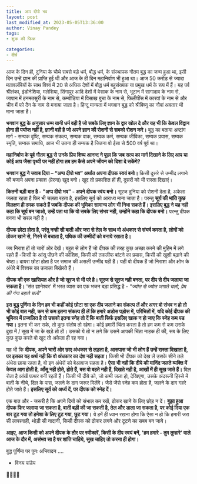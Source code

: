 ```yaml
---
title: अप्प दीपो भव
layout: post
last_modified_at: 2023-05-05T13:36:00
author: Vinay Pandey
tags:
- शुक्र की फिक्र

categories:
- दीर्घ
---
```

आज के दिन ही, दुनिया के चौथे सबसे बड़े धर्म, बौद्ध धर्म, के संस्थापक गौतम बुद्ध का जन्म हुआ था, इसी दिन उन्हें ज्ञान की प्राप्ति हुई थी और आज के ही दिन महानिर्वाण भी हुआ था। आज 50 करोड़ से ज्यादा मतावलंबियों के साथ विश्व में 20 से अधिक देशों में बौद्ध धर्म बहुसंख्यक या प्रमुख धर्म के रूप में हैं। यह पर्व श्रीलंका, इंडोनेशिया, मलेशिया, सिंगापुर आदि देशों में  वेसाक के नाम से, भूटान में सागादाव के नाम से, जापान में हनमतसुरी के नाम से, कम्बोडिया में विसाख बुचा के नाम से, फिलीपींस में  कारवां के नाम से और चीन में फो दैन के नाम से मनाया जाता है। हिन्दू मान्यता में भगवान बुद्ध को श्रीविष्णु का नौवां अवतार भी माना जाता है।  

**भगवान बुद्ध के अनुसार धम्म यानी धर्म वही है जो सबके लिए ज्ञान के द्वार खोल दे और यह भी कि केवल विद्वान होना ही पर्याप्त नहीं है, ज्ञानी वही है जो अपने ज्ञान की रोशनी से सबको रोशन करे।** बुद्ध का बताया अष्टांग मार्ग - सम्यक दृष्टि, सम्यक संकल्प, सम्यक वाक, सम्यक कर्म, सम्यक जीविका, सम्यक प्रयास, सम्यक स्मृति, सम्यक समाधि, आज भी उतना ही सम्यक है जितना वो ईसा से 500 वर्ष पूर्व था।

**महानिर्वाण के पूर्व गौतम बुद्ध से उनके प्रिय शिष्य आनन्द ने पूछा कि जब सत्य का मार्ग दिखाने के लिए आप या कोई आप जैसा पृथ्वी पर नहीं होगा तब हम कैसे अपने जीवन को दिशा दे सकेंगे?**

**भगवान बुद्ध ने जवाब दिया – “अप्प दीपो भव” अर्थात अपना दीपक स्वयं बनो।** किसी दूसरे से उम्मीद लगाने की बजाये अपना प्रकाश (प्रेरणा) खुद बनो। खुद तो प्रकाशित हों ही, दूसरों को भी रास्ता दिखाएं। 

**कितनी बड़ी बात है - "अप्प दीपो भव" - अपने दीपक स्वंय बनो।**  सूरज दुनिया को रोशनी देता है, अकेला जलता रहता है फिर भी चलता रहता है, इसलिए सूर्य को आराध्य माना जाता है। परन्तु **सूर्य की भांति कुछ विलक्षण ही दमक सकते हैं जबकि दीपक की भूमिका सामान्य लोग भी निभा सकते हैं। इसलिए बुद्ध ने यह नही कहा कि सूर्य बन जाओ, उन्हें पता था कि वो सबके लिए संभव नही, उन्होंने कहा कि दीपक बनो।** परन्तु दीपक बनना भी सरल नही है। 

**दीपक छोटा होता है, परंतु नन्ही सी बाती और जरा से तेल के साथ वो अंधकार से संघर्ष करता है, लोगों को ठोकर खाने से, गिरने से बचाता है, पथिक की उम्मीदों को बनाये रखता है।**  

जब निराश हों तो चारों ओर देखें।  बहुत से लोग हैं जो दीपक की तरह कुछ अच्छा करने की मुहिम में लगे रहते हैं -किसी के आंसू पोंछने की कोशिश, किसी की तकलीफ बांटने का प्रयास, किसी की खुशी बढ़ाने की चेष्टा। दायरा छोटा होता है पर समाज की असली उम्मीद यही हैं। यही वो दीपक हैं जो निराशा और क्षोभ के अंधेरे में विश्वस का उजाला बिखेरते हैं। 

**दीपक की एक खासियत और है जो सूरज से भी परे है। सूरज से सूरज नही बनता, पर दीप से दीप जलाया जा सकता है।** 'संत ज्ञानेश्वर' में भरत व्यास का एक भजन बड़ा प्रसिद्ध है - 
*"ज्योत से ज्योत जगाते चलो,* 
*प्रेम की गंगा बहाते चलो"*

**इस बुद्ध पूर्णिमा के दिन हम भी कहीं कोई छोटा सा एक दीप जलाने का संकल्प लें और अगर वो संभव न हो तो भी कोई बात नही, कम से कम इतना संकल्प ही लें कि हमारे अडोस पड़ोस में, परिचितों में, यदि कोई दीपक की भूमिका में प्रज्वलित है तो उसको इतना स्नेह तो दें कि बाती सिर्फ इसलिए खाक न हो जाए कि स्नेह कम पड गया।** इतना भी कर सके, तो कुछ संतोष तो रहेगा। कोई हमारी चिंता करता है तो हम कम से कम उसके दुख में / सुख में जा के खड़े तो हों। उसको ये तो न लगे कि उसने आपकी चिंता नाहक ही की, सब के लिए कुछ कुछ करते वो खुद तो अकेला ही रह गया। 

यह भी कि **दीपक, अपने चारों ओर छाए अंधकार से लड़ता है, आसपास जो भी लोग हैं उन्हें रास्ता दिखाता है, पर इसका यह अर्थ नही कि वो अंधकार का दंश नही सहता।** किसी भी दीपक को देख लें उसके सीने तले अंधेरा छाया रहता है, वो इन अंधेरों को बेआवाज सहता है। **ऐसा भी नही कि दीये की मानिंद जलते व्यक्ति में केवल आग होती है, आँसू नही होते, होते हैं, बस वो बहते नही हैं, दिखते नही है, आखों में ही सूख जाते हैं।** दिल रोता है आंखें पत्थर बनी रहती हैं। किसी भी दीये को, जो कभी जला हो, देखिएगा, उसके अंदरूनी हिस्से में बाती के नीचे, दिल के पास, जलने के दाग जरूर मिलेंगे। जैसे जैसे स्नेह कम होता है, जलने के दाग गहरे होते जाते हैं। **इसलिए सूर्य को अर्ध्य दें, पर दीपक को स्नेह दें।** 

एक बात और - जरूरी है कि अपने दियों को संभाल कर रखें, ठोकर खाने के लिए छोड़ न दें। **बुझा हुआ दीपक फिर जलाया जा सकता है, बाती बड़ी की जा सकती है, तेल और डाला जा सकता है, पर कोई दिया एक बार टूट गया तो हमेशा के लिए टूट गया, छूट गया।** ये हमें ही ध्यान रखना होगा कि ऐसा न हो कि हमारी जरा सी लापरवाही, थोड़ी सी नादानी,  किसी दीपक को ठोकर लगने और टूटने का सबब बन जाये।

**आइए, आज किसी को अपने दीपक के तौर पर स्वीकारें, किसी के दीप स्वयं बनें, 'हम हमारे - तुम तुम्हारे' वाले आज के दौर में, असंभव सा है पर शांति चाहिये, सुख चाहिए तो करना ही होगा।**

बुद्ध पूर्णिमा पर  पुनः अभिवादन ....

- विनय पांडेय

🙏🌷🌷🙏


